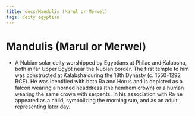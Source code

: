 ```yaml
---
title: docs/Mandulis (Marul or Merwel)
tags: deity egyptian
---
```


# Mandulis (Marul or Merwel)
- A Nubian solar deity worshipped by Egyptians at Philae and Kalabsha, both in far Upper Egypt near the Nubian border. The first temple to him was constructed at Kalabsha during the 18th Dynasty (c. 1550-1292 BCE). He was identified with both Ra and Horus and is depicted as a falcon wearing a horned headdress (the hemhem crown) or a human wearing the same crown with serpents. In his association with Ra he appeared as a child, symbolizing the morning sun, and as an adult representing later day.